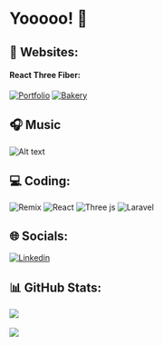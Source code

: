 
<h1 align="left">Yooooo! 🎾</h2> 

 
## 📡 Websites:

#### React Three Fiber:
[![Portfolio](https://img.shields.io/badge/portfolio_3d-darkblue)](https://www.gburapeter.info/) 
[![Bakery](https://img.shields.io/badge/bakery_3d-darkblue)](https://r3f-bakery-animation.vercel.app/) 

## 🎧 Music
![Alt text](https://spotify-recently-played-readme.vercel.app/api?user=ww2aii8bh1ss00jfbhfg7p1m8&unique={true|1|on|yes})


## 💻 Coding:
![Remix](https://img.shields.io/badge/remix-%23000.svg?style=for-the-badge&logo=remix&logoColor=white) ![React](https://img.shields.io/badge/react-%2320232a.svg?style=for-the-badge&logo=react&logoColor=%2361DAFB) ![Three js](https://img.shields.io/badge/threejs-black?style=for-the-badge&logo=three.js&logoColor=white) ![Laravel](https://img.shields.io/badge/laravel-%23FF2D20.svg?style=for-the-badge&logo=laravel&logoColor=white)

## 🌐 Socials:
[![Linkedin](https://img.shields.io/badge/LinkedIn-%230077B5.svg?logo=linkedin&logoColor=white)](https://www.linkedin.com/in/péter-ghiurutan-bura-2765a41a2/)

## 📊 GitHub Stats:

![](https://github-readme-stats.vercel.app/api/top-langs/?username=gburapeter&theme=rose_pine&hide_border=false&include_all_commits=true&count_private=true&layout=compact) <br/> <br/>
![](https://github-readme-streak-stats.herokuapp.com/?user=gburapeter&theme=rose_pine&hide_border=false)






<!-- Proudly created with GPRM ( https://gprm.itsvg.in ) -->
